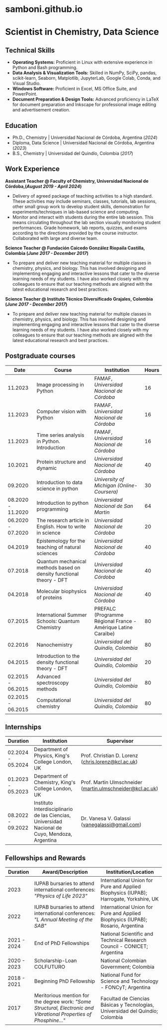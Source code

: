 # samboni.github.io

# Scientist in Chemistry, Data Science

## Technical Skills

- **Operating Systems:** Proficient in Linux with extensive experience in Python and Bash programming.
- **Data Analysis & Visualization Tools:** Skilled in NumPy, SciPy, pandas, scikit-learn, Seaborn, Matplotlib, JupyterLab, Google Colab, Conda, and Visual Studio.
- **Windows Software:** Proficient in Excel, MS Office Suite, and PowerPoint.
- **Document Preparation & Design Tools:** Advanced proficiency in LaTeX for document preparation and Inkscape for professional image editing and advertisement creation.


## Education
- Ph.D., Chemistry | Universidad Nacional de Córdoba, Argentina (_2024_)								       		
- Diploma, Data Science	| Universidad Nacional de Córdoba, Argentina (_2023_)			        		
- B.S., Chemistry | Universidad del Quindío, Colombia (_2017_)

## Work Experience
**Assistant Teacher @ Faculty of Chemistry, Universidad Nacional de Córdoba,(_August 2019 - April 2024_)**
- Delivery of agreed package of teaching activities to a high standard. These activities may include seminars, classes, tutorials, lab sessions, other small group work to develop student skills, demonstration for experiments/techniques in lab-based science and computing.
- Monitor and interact with students during the entire lab session. This means circulating throughout the lab section visually monitoring student performances. Grade homework, lab reports, quizzes, and exams according to the directions provided by the course instructor. Collaborated with large and diverse team.

**Science Teacher @ Fundación Caicedo González Riopaila Castilla, Colombia (_June 2017 - December 2017_)**
- To prepare and deliver new teaching material for multiple classes in chemistry, physics, and biology. This has involved designing and implementing engaging and interactive lessons that cater to the diverse learning needs of my students. I have also worked closely with my colleagues to ensure that our teaching methods are aligned with the latest educational research and best practices.

 **Science Teacher @ Instituto Técnico Diversificado Grajales, Colombia (_June 2017 - December 2017_)**
 - To prepare and deliver new teaching material for multiple classes in chemistry, physics, and biology. This has involved designing and implementing engaging and interactive lessons that cater to the diverse learning needs of my students. I have also worked closely with my colleagues to ensure that our teaching methods are aligned with the latest educational research and best practices.

## Postgraduate courses

| Date       | Course                                                                                  | Institution                                  | Hours |
|------------|------------------------------------------------------------------------------------------|----------------------------------------------|-------|
| 11.2023    | Image processing in Python                                                              | FAMAF, *Universidad Nacional de Córdoba*     | 16    |
| 11.2023    | Computer vision with Python                                                             | FAMAF, *Universidad Nacional de Córdoba*     | 16    |
| 11.2023    | Time series analysis in Python. Introduction                                            | FAMAF, *Universidad Nacional de Córdoba*     | 16    |
| 10.2021    | Protein structure and dynamic                                                           | *Universidad Nacional de Córdoba*            | 40    |
| 09.2020    | Introduction to data science in python                                                   | *University of Michigan (Online-Coursera)*   | 30    |
| 08.2020 - 11.2020 | Introduction to python programming                                               | *Universidad Nacional de San Martin*         | 64    |
| 06.2020 - 07.2020 | The research article in English. How to write in science                         | *Universidad Nacional de Córdoba*            | 20    |
| 04.2019    | Epistemology for the teaching of natural sciences                                       | *Universidad Nacional de Córdoba*            | 40    |
| 07.2018    | Quantum mechanical methods based on density functional theory - DFT                     | *Universidad Nacional de Córdoba*            | 40    |
| 04.2018    | Molecular biophysics of proteins                                                        | *Universidad Nacional de Córdoba*            | 40    |
| 07.2015    | International Summer Schools: Quantum Chemistry                                         | PREFALC (Programme Régional France - Amérique Latine Caraïbe) | 80    |
| 02.2016    | Nanochemistry                                                                            | *Universidad del Quindío, Colombia*          | 80    |
| 04.2015    | Introduction to the density functional theory - DFT                                      | *Universidad del Quindío, Colombia*          | 20    |
| 02.2015 - 06.2015 | Advanced spectroscopy methods                                                     | *Universidad del Quindío, Colombia*          | 80    |
| 02.2015 - 06.2015 | Computational chemistry                                                          | *Universidad del Quindío, Colombia*          | 80    |


## Internships

| Duration           | Institution                                                                                      | Supervisor                                  |
|--------------------|--------------------------------------------------------------------------------------------------|---------------------------------------------|
| 02.2024 - 05.2024  | Department of Physics, King's College London, UK                                                  | Prof. Christian D. Lorenz ([chris.lorenz@kcl.ac.uk](mailto:chris.lorenz@kcl.ac.uk)) |
| 01.2023 - 05.2023  | Department of Chemistry, King's College London, UK                                                | Prof. Martin Ulmschneider ([martin.ulmschneider@kcl.ac.uk](mailto:martin.ulmschneider@kcl.ac.uk)) |
| 08.2022 - 09.2022  | Instituto Interdisciplinario de las Ciencias, Universidad Nacional de Cuyo, Mendoza, Argentina     | Dr. Vanesa V. Galassi ([vanegalassi@gmail.com](mailto:vanegalassi@gmail.com))     |


## Fellowships and Rewards

| Duration           | Award/Description                                                                                                   | Institution/Location                                |
|--------------------|---------------------------------------------------------------------------------------------------------------------|----------------------------------------------------|
| 2023               | IUPAB bursaries to attend international conferences: *"Physics of Life 2023"*                                       | International Union for Pure and Applied Biophysics (IUPAB); Harrogate, Yorkshire, UK |
| 2022               | IUPAB bursaries to attend international conferences: *"L Annual Meeting of the SAB"*                                | International Union for Pure and Applied Biophysics (IUPAB); Rosario, Argentina |
| 2021 - 2024        | End of PhD Fellowships                                                                                              | National Scientific and Technical Research Council - CONICET; Argentina |
| 2020 - 2023        | Scholarship-Loan COLFUTURO                                                                                          | National Colombian Government; Colombia |
| 2018 - 2021        | Beginning PhD Fellowship                                                                                            | National Fund for Science and Technology - FONCyT; Argentina |
| 2017               | Meritorious mention for the degree work: *"Some Structural, Electronic and Vibrational Properties of Phosphine..."*  | Facultad de Ciencias Básicas y Tecnologías, Universidad del Quindío; Colombia |


